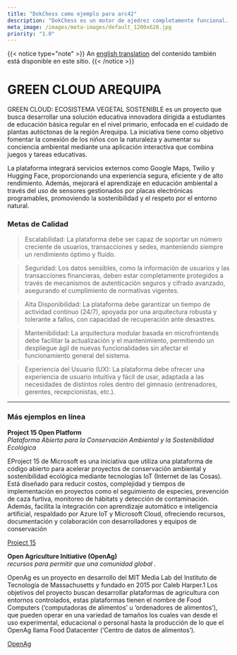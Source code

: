 ```yaml
---
title: "DokChess como ejemplo para arc42"
description: "DokChess es un motor de ajedrez completamente funcional. Esta descripción general arquitectónica según arc42 le permite comprender las decisiones clave de diseño."
meta_image: /images/meta-images/default_1200x628.jpg
priority: "1.0"
---
```


{{< notice type="note" >}}
An [<i class="fas fa-language"></i> english translation](/en/) del contenido también está disponible en este sitio.
{{< /notice >}}


# GREEN  CLOUD  AREQUIPA &nbsp;

GREEN CLOUD: ECOSISTEMA VEGETAL SOSTENIBLE es un proyecto que busca desarrollar una solución educativa innovadora dirigida a estudiantes de educación básica regular en el nivel primario, enfocada en el cuidado de plantas autóctonas de la región Arequipa. La iniciativa tiene como objetivo fomentar la conexión de los niños con la naturaleza y aumentar su conciencia ambiental mediante una aplicación interactiva que combina juegos y tareas educativas.

La plataforma integrará servicios externos como Google Maps, Twilio y Hugging Face, proporcionando una experiencia segura, eficiente y de alto rendimiento. Además, mejorará el aprendizaje en educación ambiental a través del uso de sensores gestionados por placas electrónicas programables, promoviendo la sostenibilidad y el respeto por el entorno natural.


### Metas de Calidad

> Escalabilidad: La plataforma debe ser capaz de soportar un número creciente de usuarios, transacciones y sedes, manteniendo siempre un rendimiento óptimo y fluido.

> Seguridad: Los datos sensibles, como la información de usuarios y las transacciones financieras, deben estar completamente protegidos a través de mecanismos de autenticación seguros y cifrado avanzado, asegurando el cumplimiento de normativas vigentes.

>Alta Disponibilidad: La plataforma debe garantizar un tiempo de actividad continuo (24/7), apoyada por una arquitectura robusta y tolerante a fallos, con capacidad de recuperación ante desastres.

> Mantenibilidad: La arquitectura modular basada en microfrontends debe facilitar la actualización y el mantenimiento, permitiendo un despliegue ágil de nuevas funcionalidades sin afectar el funcionamiento general del sistema.

> Experiencia del Usuario (UX): La plataforma debe ofrecer una experiencia de usuario intuitiva y fácil de usar, adaptada a las necesidades de distintos roles dentro del gimnasio (entrenadores, gerentes, recepcionistas, etc.).
 
-----

### Más ejemplos en línea

**Project 15 Open Platform**  
*Plataforma Abierta para la Conservación Ambiental y la Sostenibilidad Ecológica*

EProject 15 de Microsoft es una iniciativa que utiliza una plataforma de código abierto para acelerar proyectos de conservación ambiental y sostenibilidad ecológica mediante tecnologías IoT (Internet de las Cosas). Está diseñado para reducir costos, complejidad y tiempos de implementación en proyectos como el seguimiento de especies, prevención de caza furtiva, monitoreo de hábitats y detección de contaminación. Además, facilita la integración con aprendizaje automático e inteligencia artificial, respaldado por Azure IoT y Microsoft Cloud, ofreciendo recursos, documentación y colaboración con desarrolladores y equipos de conservación

<i class="fas fa-external-link-alt"></i> [Project 15](https://learn.microsoft.com/en-us/shows/azure-videos/project-15) 

**Open Agriculture Initiative (OpenAg)**  
*recursos para permitir que una comunidad global .*

OpenAg es un proyecto en desarrollo del MIT Media Lab del Instituto de Tecnología de Massachusetts y fundado en 2015 por Caleb Harper.1​ Los objetivos del proyecto buscan desarrollar plataformas de agricultura con entornos controlados, estas plataformas tienen el nombre de Food Computers (‘computadoras de alimentos’ u ‘ordenadores de alimentos’), que pueden operar en una variedad de tamaños los cuales van desde el uso experimental, educacional o personal hasta la producción de lo que el OpenAg llama Food Datacenter (‘Centro de datos de alimentos’).

<i class="fas fa-external-link-alt"></i> [OpenAg](https://www.media.mit.edu/groups/open-agriculture-openag/overview/)  

